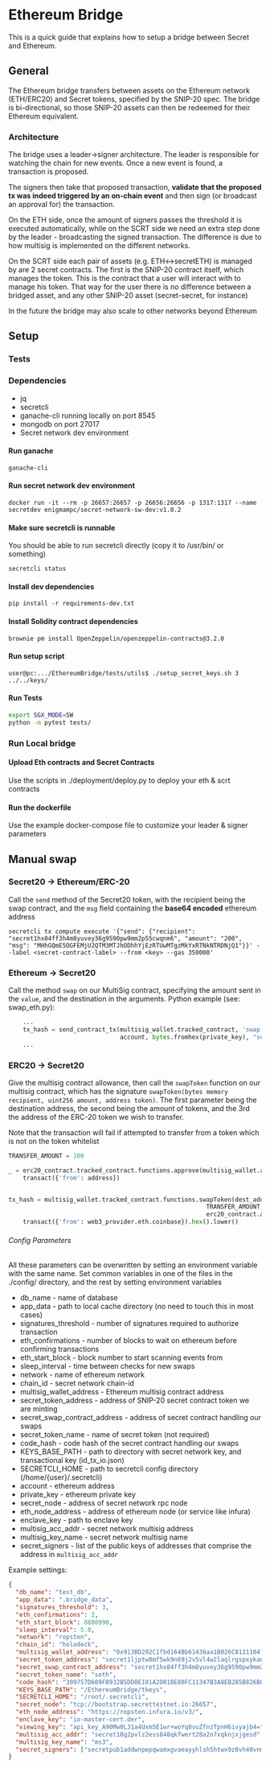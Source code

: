 # Ethereum Bridge
This is a quick guide that explains how to setup a bridge between Secret and Ethereum.

## General

The Ethereum bridge transfers between assets on the Ethereum network (ETH/ERC20) and Secret tokens, specified by the 
SNIP-20 spec. The bridge is bi-directional, so those SNIP-20 assets can then be redeemed for their Ethereum equivalent.

### Architecture
The bridge uses a leader->signer architecture. The leader is responsible for watching the chain for new events. Once a 
new event is found, a transaction is proposed. 

The signers then take that proposed transaction, __validate that the proposed tx was indeed triggered by an on-chain event__
and then sign (or broadcast an approval for) the transaction.

On the ETH side, once the amount of signers passes the threshold it is executed automatically, while on the SCRT side we 
need an extra step done by the leader - broadcasting the signed transaction. The difference is due to how multisig is
implemented on the different networks.

On the SCRT side each pair of assets (e.g. ETH<->secretETH) is managed by are 2 secret contracts. The first is the SNIP-20
contract itself, which manages the token. This is the contract that a user will interact with to manage his token. That way
for the user there is no difference between a bridged asset, and any other SNIP-20 asset (secret-secret, for instance) 

In the future the bridge may also scale to other networks beyond Ethereum

## Setup

### Tests

### Dependencies 
* jq
* secretcli 
* ganache-cli running locally on port 8545
* mongodb on port 27017
* Secret network dev environment

#### Run ganache

```ganache-cli```

#### Run secret network dev environment

```docker run -it --rm -p 26657:26657 -p 26656:26656 -p 1317:1317 --name secretdev enigmampc/secret-network-sw-dev:v1.0.2```

#### Make sure secretcli is runnable

You should be able to run secretcli directly (copy it to /usr/bin/ or something)
```
secretcli status 
```

#### Install dev dependencies

```
pip install -r requirements-dev.txt
```

#### Install Solidity contract dependencies
```
brownie pm install OpenZeppelin/openzeppelin-contracts@3.2.0
```

#### Run setup script
```
user@pc:.../EthereumBridge/tests/utils$ ./setup_secret_keys.sh 3 ../../keys/
```

#### Run Tests

```sh
export SGX_MODE=SW
python -m pytest tests/
```

### Run Local bridge

#### Upload Eth contracts and Secret Contracts

Use the scripts in ./deployment/deploy.py to deploy your eth & scrt contracts

#### Run the dockerfile

Use the example docker-compose file to customize your leader & signer parameters

## Manual swap


### Secret20 -> Ethereum/ERC-20 

Call the `send` method of the Secret20 token, with the recipient being the swap contract, and the `msg` field containing the
__base64 encoded__ ethereum address

```
secretcli tx compute execute '{"send": {"recipient": "secret1hx84ff3h4m8yuvey36g9590pw9mm2p55cwqnm6", "amount": "200", "msg": "MHhGQmE5OGFEMjU2QTM3MTJhODhhYjEzRTUwMTgzMkYxRTNkNTRDNjQ1"}}' --label <secret-contract-label> --from <key> --gas 350000'
```

### Ethereum -> Secret20

Call the method `swap` on our MultiSig contract, specifying the amount sent in the `value`, and the destination in the arguments.
Python example (see: swap_eth.py):
```python
    ...
    tx_hash = send_contract_tx(multisig_wallet.tracked_contract, 'swap',
                               account, bytes.fromhex(private_key), "secret13l72vhjngmg55ykajxdnlalktwglyqjqv9pkq4", value=200)
    ...
```

### ERC20 -> Secret20

Give the multisig contract allowance, then call the `swapToken` function on our multisig contract, which has the signature
`swapToken(bytes memory recipient, uint256 amount, address token)`. 
The first parameter being the destination address, the second being the amount of tokens, and the 3rd the address of the ERC-20
token we wish to transfer.

Note that the transaction will fail if attempted to transfer from a token which is not on the token whitelist

```python
TRANSFER_AMOUNT = 100

_ = erc20_contract.tracked_contract.functions.approve(multisig_wallet.address, TRANSFER_AMOUNT). \
    transact({'from': address})


tx_hash = multisig_wallet.tracked_contract.functions.swapToken(dest_address.encode(),
                                                       TRANSFER_AMOUNT,
                                                       erc20_contract.address). \
    transact({'from': web3_provider.eth.coinbase}).hex().lower()
```


###### Config Parameters

All these parameters can be overwritten by setting an environment variable with the same name. Set common variables in one
of the files in the ./config/ directory, and the rest by setting environment variables

* db_name - name of database
* app_data - path to local cache directory (no need to touch this in most cases)
* signatures_threshold - number of signatures required to authorize transaction 
* eth_confirmations - number of blocks to wait on ethereum before confirming transactions
* eth_start_block - block number to start scanning events from  
* sleep_interval - time between checks for new swaps
* network - name of ethereum network
* chain_id - secret network chain-id
* multisig_wallet_address - Ethereum multisig contract address
* secret_token_address - address of SNIP-20 secret contract token we are minting
* secret_swap_contract_address - address of secret contract handling our swaps
* secret_token_name - name of secret token (not required)
* code_hash - code hash of the secret contract handling our swaps
* KEYS_BASE_PATH - path to directory with secret network key, and transactional key (id_tx_io.json)
* SECRETCLI_HOME - path to secretcli config directory (/home/{user}/.secretcli)
* account - ethereum address
* private_key - ethereum private key
* secret_node - address of secret network rpc node
* eth_node_address - address of ethereum node (or service like infura)
* enclave_key - path to enclave key
* multisig_acc_addr - secret network multisig address
* multisig_key_name - secret network multisig name
* secret_signers - list of the public keys of addresses that comprise the address in `multisig_acc_addr`

Example settings:
```json
{
  "db_name": "test_db",
  "app_data": ".bridge_data",
  "signatures_threshold": 3,
  "eth_confirmations": 2,
  "eth_start_block": 8880990,
  "sleep_interval": 5.0,
  "network": "ropsten",
  "chain_id": "holodeck",
  "multisig_wallet_address": "0x913BD292C1fbd164Bb61436aa1B026C8131104fd",
  "secret_token_address": "secret1ljptw8mf5wk9n69j2v5vl4w2laqlrgspxykanp",
  "secret_swap_contract_address": "secret1hx84ff3h4m8yuvey36g9590pw9mm2p55cwqnm6",
  "secret_token_name": "seth",
  "code_hash": "309757D609FB932B5DD0E101A2D018E80FC11347B3A8EB285B826B0E2CBDA236",
  "KEYS_BASE_PATH": "/EthereumBridge/tkeys",
  "SECRETCLI_HOME": "/root/.secretcli",
  "secret_node": "tcp://bootstrap.secrettestnet.io:26657",
  "eth_node_address": "https://ropsten.infura.io/v3/",
  "enclave_key": "io-master-cert.der",
  "viewing_key": "api_key_A90Mw0L31a4Uxm5E1wr+woYq8vuZfnzTpnH6ivyajb4=",
  "multisig_acc_addr": "secret18g2pvlz2ess848qkfwert28a2n7xqknjxjgesd",
  "multisig_key_name": "ms3",
  "secret_signers": ["secretpub1addwnpepqwamxgvaeayyhlsh5htwx9z8vh40vnm5fwlr5axzn6jheeyv3yxhv2qk5p7", "secretpub1addwnpepqf080zg7qhwh7wx777jfnyaemp366778edfc5yt7238m3vk03a75ypdtyzk", "secretpub1addwnpepqfr4h7p7ylhyjuv0fcef22wu28sgdqljhnz9dtrpafhs4hdkn4r9z3w2z2n"]
}
```
